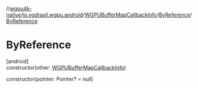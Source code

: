 //[wgpu4k-native](../../../../index.md)/[io.ygdrasil.wgpu.android](../../index.md)/[WGPUBufferMapCallbackInfo](../index.md)/[ByReference](index.md)/[ByReference](-by-reference.md)

# ByReference

[android]\
constructor(other: [WGPUBufferMapCallbackInfo](../index.md))

constructor(pointer: Pointer? = null)